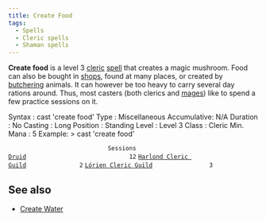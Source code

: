 ```yaml
---
title: Create Food
tags:
  - Spells
  - Cleric spells
  - Shaman spells
---
```

**Create food** is a level 3 [cleric](cleric "wikilink")
[spell](spell "wikilink") that creates a magic mushroom. Food can also
be bought in [shops](shops "wikilink"), found at many places, or created
by [butchering](butcher "wikilink") animals. It can however be too heavy
to carry several day rations around. Thus, most casters (both clerics
and [mages](mage "wikilink")) like to spend a few practice sessions on
it.

Syntax : cast 'create food' Type : Miscellaneous Accumulative: N/A
Duration : No Casting : Long Position : Standing Level : Level 3 Class :
Cleric Min. Mana : 5 Example: \> cast 'create food'

`                            Sessions `
[`Druid`](Druid "wikilink")`                             12`
[`Harlond Cleric Guild`](Harlond_Cleric_Guild "wikilink")`               2`
[`Lórien Cleric Guild`](Lórien_Cleric_Guild "wikilink")`                3`

## See also

- [Create Water](Create_Water "wikilink")
  